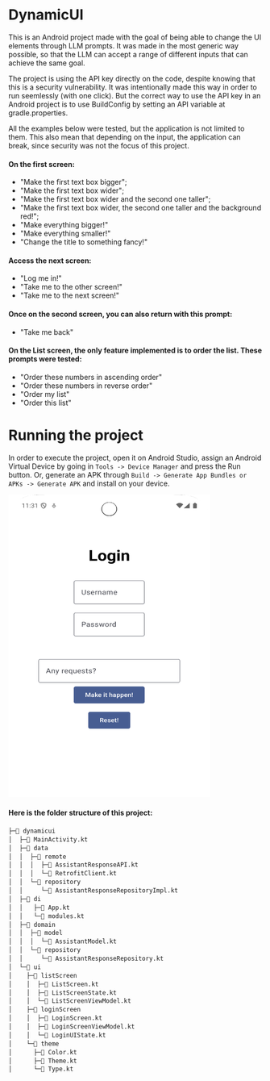 # DynamicUI

This is an Android project made with the goal of being able to change the UI elements through LLM prompts. It was made in the most generic way possible, so that the LLM can accept a range of different inputs that can achieve the same goal.

The project is using the API key directly on the code, despite knowing that this is a security vulnerability. It was intentionally made this way in order to run seemlessly (with one click). But the correct way to use the API key in an Android project is to use BuildConfig by setting an API variable at gradle.properties.

All the examples below were tested, but the application is not limited to them. This also mean that depending on the input, the application can break, since security was not the focus of this project.

#### On the first screen:
- "Make the first text box bigger";
- "Make the first text box wider";
- "Make the first text box wider and the second one taller";
- "Make the first text box wider, the second one taller and the background red!";
- "Make everything bigger!"
- "Make everything smaller!"
- "Change the title to something fancy!"

#### Access the next screen:
- "Log me in!"
- "Take me to the other screen!"
- "Take me to the next screen!"

#### Once on the second screen, you can also return with this prompt:
- "Take me back"

#### On the List screen, the only feature implemented is to order the list. These prompts were tested:

- "Order these numbers in ascending order"
- "Order these numbers in reverse order"
- "Order my list"
- "Order this list"

# Running the project
In order to execute the project, open it on Android Studio, assign an Android Virtual Device by going in `Tools -> Device Manager` and press the Run button. Or, generate an APK through `Build -> Generate App Bundles or APKs -> Generate APK` and install on your device.

<img src="firstScreen.png" alt="isolated" height=600 width="400"/> 


#### Here is the folder structure of this project:
``` bash
├─📁 dynamicui
│  ├─📄 MainActivity.kt
│  ├─📁 data
│  │  ├─📁 remote
│  │  │  ├─📄 AssistantResponseAPI.kt
│  │  │  └─📄 RetrofitClient.kt
│  │  └─📁 repository
│  │     └─📄 AssistantResponseRepositoryImpl.kt
│  ├─📁 di
│  │   ├─📄 App.kt
│  │   └─📄 modules.kt
│  ├─📁 domain
│  │  ├─📁 model
│  │  │  └─📄 AssistantModel.kt
│  │  └─📁 repository
│  │     └─📄 AssistantResponseRepository.kt
│  └─📁 ui
│    ├─📁 listScreen
│    │  ├─📄 ListScreen.kt
│    │  ├─📄 ListScreenState.kt
│    │  └─📄 ListScreenViewModel.kt
│    ├─📁 loginScreen
│    │  ├─📄 LoginScreen.kt
│    │  ├─📄 LoginScreenViewModel.kt
│    │  └─📄 LoginUIState.kt
│    └─📁 theme
│      ├─📄 Color.kt
│      ├─📄 Theme.kt
│      └─📄 Type.kt
```